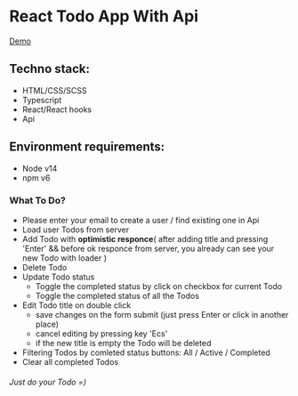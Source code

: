 # React Todo App With Api

[Demo](https://vova-balyshev.github.io/react_todo_app/)

## Techno stack:
  - HTML/CSS/SCSS
  - Typescript
  - React/React hooks
  - Api
  
 ## Environment requirements:
  - Node v14
  - npm v6

### What To Do?
* Please enter your email to create a user / find existing one in Api
* Load user Todos from server
* Add Todo with **optimistic responce**(
    after adding title and pressing 'Enter' 
      && before ok responce from server, you already can see your new Todo with loader
    )
* Delete Todo
* Update Todo status
  - Toggle the completed status by click on checkbox for current Todo
  - Toggle the completed status of all the Todos 
* Edit Todo title on double click
  - save changes on the form submit (just press Enter or click in another place)
  - cancel editing by pressing key 'Ecs'
  - if the new title is empty the Todo will be deleted
* Filtering Todos by comleted status buttons: All / Active / Completed
* Clear all completed Todos

###### Just do your Todo =)
